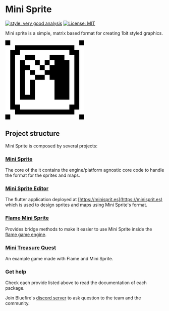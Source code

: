 # Mini Sprite

[![style: very good analysis][very_good_analysis_badge]][very_good_analysis_link]
[![License: MIT][license_badge]][license_link]

Mini sprite is a simple, matrix based format for creating 1bit styled graphics.

[license_badge]: https://img.shields.io/badge/license-MIT-blue.svg
[license_link]: https://opensource.org/licenses/MIT
[very_good_analysis_badge]: https://img.shields.io/badge/style-very_good_analysis-B22C89.svg
[very_good_analysis_link]: https://pub.dev/packages/very_good_analysis

<img src="art/logo.png" width="250" />

## Project structure

Mini Sprite is composed by several projects:

### [Mini Sprite](packages/mini_sprite)

The core of the it contains the engine/platform agnostic core code to handle the format for the
sprites and maps.

### [Mini Sprite Editor](packages/mini_sprite_editor)

The flutter application deployed at [https://minisprit.es](https://minisprit.es) which is used to design sprites and
maps using Mini Sprite's format.

### [Flame Mini Sprite](packages/flame_mini_sprite)

Provides bridge methods to make it easier to use Mini Sprite inside the
[flame game engine](https://flame-engine.org).

### [Mini Treasure Quest](packages/mini_treasure_quest)

An example game made with Flame and Mini Sprite.

### Get help

Check each provide listed above to read the documentation of each package.

Join Bluefire's [discord server](https://discord.gg/pxrBmy4) to ask question to the team and the community.
